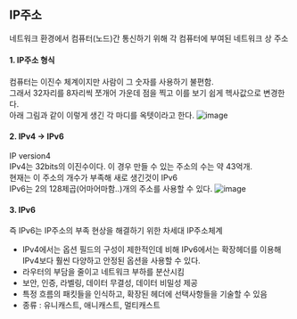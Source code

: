 ## IP주소
네트워크 환경에서 컴퓨터(노드)간 통신하기 위해 각 컴퓨터에 부여된 네트워크 상 주소

#### 1. IP주소 형식
컴퓨터는 이진수 체계이지만 사람이 그 숫자를 사용하기 불편함.  
그래서 32자리를 8자리씩 쪼개어 가운데 점을 찍고 이를 보기 쉽게 헥사값으로 변경한다.  
아래 그림과 같이 이렇게 생긴 각 마디를 옥텟이라고 한다.
![image](https://user-images.githubusercontent.com/90902468/202468376-129da155-25d0-47fa-b275-bf0382a65bba.png)


#### 2. IPv4 -> IPv6
IP version4  
IPv4는 32bits의 이진수이다. 이 경우 만들 수 있는 주소의 수는 약 43억개.  
현재는 이 주소의 개수가 부족해 새로 생긴것이 IPv6  
IPv6는 2의 128제곱(어마어마함..)개의 주소를 사용할 수 있다.
![image](https://user-images.githubusercontent.com/90902468/202469740-7b7230cf-ec78-4625-b6f7-988e52fb8e65.png)


#### 3. IPv6
즉 IPv6는 IP주소의 부족 현상을 해결하기 위한 차세대 IP주소체계  
- IPv4에서는 옵션 필드의 구성이 제한적인데 비해 IPv6에서는 확장헤더를 이용해 IPv4보다 훨씬 다양하고 안정된 옵션을 사용할 수 있다.
- 라우터의 부담을 줄이고 네트워크 부하를 분산시킴
- 보안, 인증, 라벨링, 데이터 무결성, 데이터 비밀성 제공
- 특정 흐름의 패킷들을 인식하고, 확장된 헤더에 선택사항들을 기술할 수 있음
- 종류 : 유니캐스트, 애니캐스트, 멀티캐스트
